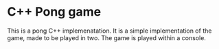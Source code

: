# C++ Pong game

This is a pong C++ implemenatation. It is a simple implementation of the game, made to be played in two.
The game is played within a console.
